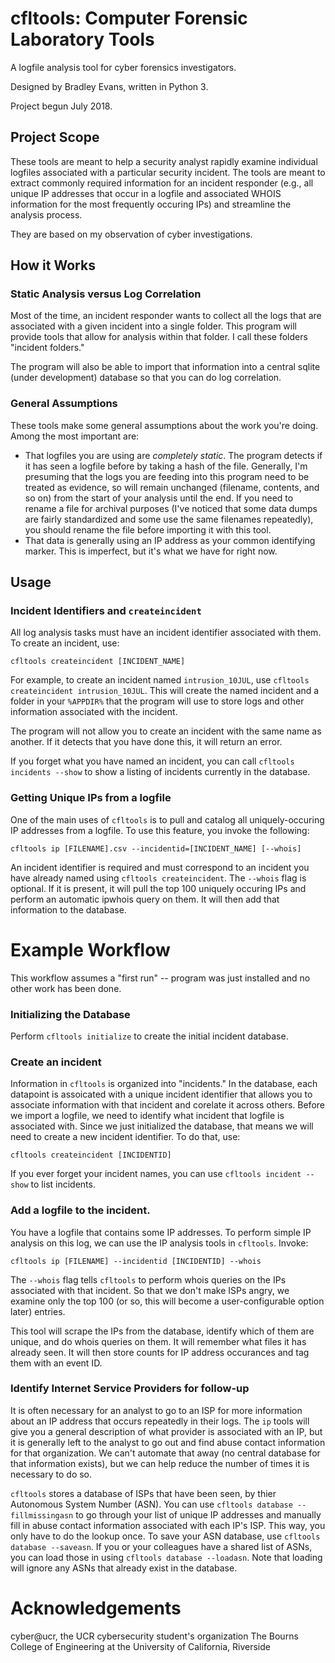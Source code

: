 # cfltools: Computer Forensic Laboratory Tools
A logfile analysis tool for cyber forensics investigators.

Designed by Bradley Evans, written in Python 3.

Project begun July 2018.

## Project Scope

These tools are meant to help a security analyst rapidly examine individual logfiles associated with a particular security incident. The tools are meant to extract commonly required information for an incident responder (e.g., all unique IP addresses that occur in a logfile and associated WHOIS information for the most frequently occuring IPs) and streamline the analysis process.

They are based on my observation of cyber investigations.

## How it Works

### Static Analysis versus Log Correlation

Most of the time, an incident responder wants to collect all the logs that are associated with a given incident into a single folder. This program will provide tools that allow for analysis within that folder. I call these folders "incident folders." 

The program will also be able to import that information into a central sqlite (under development) database so that you can do log correlation.

### General Assumptions

These tools make some general assumptions about the work you're doing. Among the most important are:
* That logfiles you are using are *completely static*. The program detects if it has seen a logfile before by taking a hash of the file. Generally, I'm presuming that the logs you are feeding into this program need to be treated as evidence, so will remain unchanged (filename, contents, and so on) from the start of your analysis until the end. If you need to rename a file for archival purposes (I've noticed that some data dumps are fairly standardized and some use the same filenames repeatedly), you should rename the file before importing it with this tool.
* That data is generally using an IP address as your common identifying marker. This is imperfect, but it's what we have for right now.

## Usage

### Incident Identifiers and `createincident`

All log analysis tasks must have an incident identifier associated with them. To create an incident, use:

`cfltools createincident [INCIDENT_NAME]`

For example, to create an incident named `intrusion_10JUL`, use `cfltools createincident intrusion_10JUL`. This will create the named incident and a folder in your `%APPDIR%` that the program will use to store logs and other information associated with the incident.

The program will not allow you to create an incident with the same name as another. If it detects that you have done this, it will return an error.

If you forget what you have named an incident, you can call `cfltools incidents --show` to show a listing of incidents currently in the database.

### Getting Unique IPs from a logfile

One of the main uses of `cfltools` is to pull and catalog all uniquely-occuring IP addresses from a logfile. To use this feature, you invoke the following:

`cfltools ip [FILENAME].csv --incidentid=[INCIDENT_NAME] [--whois]`

An incident identifier is required and must correspond to an incident you have already named using `cfltools createincident`. The `--whois` flag is optional. If it is present, it will pull the top 100 uniquely occuring IPs and perform an automatic ipwhois query on them. It will then add that information to the database.

# Example Workflow

This workflow assumes a "first run" -- program was just installed and no other work has been done.

### Initializing the Database

Perform `cfltools initialize` to create the initial incident database.

### Create an incident

Information in `cfltools` is organized into "incidents." In the database, each datapoint is assoicated with a unique incident identifier that allows you to associate information with that incident and corelate it across others. Before we import a logfile, we need to identify what incident that logfile is associated with. Since we just initialized the database, that means we will need to create a new incident identifier. To do that, use:

`cfltools createincident [INCIDENTID]`

If you ever forget your incident names, you can use `cfltools incident --show` to list incidents.

### Add a logfile to the incident.

You have a logfile that contains some IP addresses. To perform simple IP analysis on this log, we can use the IP analysis tools in `cfltools`. Invoke:

`cfltools ip [FILENAME] --incidentid [INCIDENTID] --whois`

The `--whois` flag tells `cfltools` to perform whois queries on the IPs associated with that incident. So that we don't make ISPs angry, we examine only the top 100 (or so, this will become a user-configurable option later) entries. 

This tool will scrape the IPs from the database, identify which of them are unique, and do whois queries on them. It will remember what files it has already seen. It will then store counts for IP address occurances and tag them with an event ID.

### Identify Internet Service Providers for follow-up

It is often necessary for an analyst to go to an ISP for more information about an IP address that occurs repeatedly in their logs. The `ip` tools will give you a general description of what provider is associated with an IP, but it is generally left to the analyst to go out and find abuse contact information for that organization. We can't automate that away (no central database for that information exists), but we can help reduce the number of times it is necessary to do so.

`cfltools` stores a database of ISPs that have been seen, by thier Autonomous System Number (ASN). You can use `cfltools database --fillmissingasn` to go through your list of unique IP addresses and manually fill in abuse contact information associated with each IP's ISP. This way, you only have to do the lookup once. To save your ASN database, use `cfltools database --saveasn`. If you or your colleagues have a shared list of ASNs, you can load those in using `cfltools database --loadasn`. Note that loading will ignore any ASNs that already exist in the database.

# Acknowledgements

cyber@ucr, the UCR cybersecurity student's organization
The Bourns College of Engineering at the University of California, Riverside
